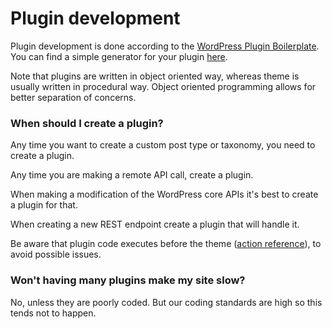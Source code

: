 # Plugin development

Plugin development is done according to the [WordPress Plugin Boilerplate](http://wppb.io/). You can find a simple generator for your plugin [here](https://wppb.me/).

Note that plugins are written in object oriented way, whereas theme is usually written in procedural way. Object oriented programming allows for better separation of concerns.

### When should I create a plugin?

Any time you want to create a custom post type or taxonomy, you need to create a plugin.

Any time you are making a remote API call, create a plugin.

When making a modification of the WordPress core APIs it's best to create a plugin for that.

When creating a new REST endpoint create a plugin that will handle it.

Be aware that plugin code executes before the theme ([action reference](https://codex.wordpress.org/Plugin_API/Action_Reference)), to avoid possible issues.

### Won't having many plugins make my site slow?

No, unless they are poorly coded. But our coding standards are high so this tends not to happen.